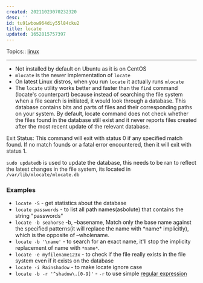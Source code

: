 ```yaml
---
created: 20211023070232320
desc: ''
id: tu91wbow964diy55l84cku2
title: locate
updated: 1652815757397
---
```

   
Topics::  [linux](../topics/linux.md)   
   
   
---   
   
   
- Not installed by default on Ubuntu as it is on CentOS   
- `mlocate` is the newer implementation of `locate`   
- On latest Linux distros, when you run `locate` it actually runs `mlocate`   
- The `locate` utility works better and faster than the `find` command (locate's counterpart) because instead of searching the file system when a file search is initiated, it would look through a database. This database contains bits and parts of files and their corresponding paths on your system. By default, locate command does not check whether the files found in the database still exist and it never reports files created after the most recent update of the relevant database.   
   
Exit Status: This command will exit with status 0 if any specified match found. If no match founds or a fatal error encountered, then it will exit with status 1.   
   
`sudo updatedb` is used to update the database, this needs to be ran to reflect the latest changes in the file system, its located in `/var/lib/mlocate/mlocate.db`   
   
### Examples   
   
   
- `locate -S` - get statistics about the database   
- `locate passwords` - to list all path names(asbolute) that contains the string "passwords"   
- `locate -b seahorse` -b, –basename, Match only the base name against the specified patterns(it will replace the name with \*name\* implicitly), which is the opposite of –wholename.   
- `locate -b '\name'` - to search for an exact name, it'll stop the implicity replacement of name with `*name*`.   
- `locate -e myfilename123x` - to check if the file really exists in the file system even if it exists on the database   
- `locate -i Rainshadow` - to make locate ignore case   
- `locate -b -r '^shadow\.[0-9]'` - `-r` to use simple [regular expression](../devlog/regular%20expression.md)